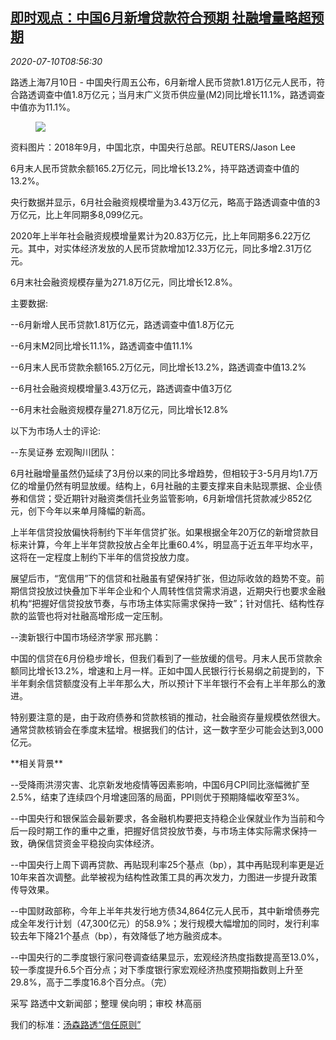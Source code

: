 <!--1594372996000-->
[即时观点：中国6月新增贷款符合预期 社融增量略超预期](https://cn.reuters.com/article/instant-viewchina-loan-0710-fri-idCNKBS24B0ZA)
------

<div><i>2020-07-10T08:56:30</i></div><div class="StandardArticleBody_body"><p>路透上海7月10日 - 中国央行周五公布，6月新增人民币贷款1.81万亿元人民币，符合路透调查中值1.8万亿元；当月末广义货币供应量(M2)同比增长11.1%，路透调查中值亦为11.1%。 </p><div class="PrimaryAsset_container"><div class="Image_container" tabindex="-1"><figure class="Image_zoom" style="padding-bottom:"><div class="LazyImage_container LazyImage_dark" style="background-image:none"><img src="//s4.reutersmedia.net/resources/r/?m=02&amp;d=20200710&amp;t=2&amp;i=1525268848&amp;r=LYNXMPEG690HZ&amp;w=600" aria-label="资料图片：2018年9月，中国北京，中国央行总部。REUTERS/Jason Lee"/><div class="LazyImage_image LazyImage_fallback" style="background-image:url(//s4.reutersmedia.net/resources/r/?m=02&amp;d=20200710&amp;t=2&amp;i=1525268848&amp;r=LYNXMPEG690HZ&amp;w=600);background-position:center center;background-color:inherit"></div></div><div class="Image_expand-button" aria-label="Expand Image Slideshow" role="button" tabindex="0"></div></figure><figcaption><div class="Image_caption"><span>资料图片：2018年9月，中国北京，中国央行总部。REUTERS/Jason Lee</span></div></figcaption></div></div><p>6月末人民币贷款余额165.2万亿元，同比增长13.2%，持平路透调查中值的13.2%。 </p><p>央行数据并显示，6月社会融资规模增量为3.43万亿元，略高于路透调查中值的3万亿元，比上年同期多8,099亿元。 </p><p>2020年上半年社会融资规模增量累计为20.83万亿元，比上年同期多6.22万亿元。其中，对实体经济发放的人民币贷款增加12.33万亿元，同比多增2.31万亿元。 </p><p>6月末社会融资规模存量为271.8万亿元，同比增长12.8%。 </p><p>主要数据: </p><p>--6月新增人民币贷款1.81万亿元，路透调查中值1.8万亿元 </p><p>--6月末M2同比增长11.1%，路透调查中值11.1% </p><p>--6月末人民币贷款余额165.2万亿元，同比增长13.2%，路透调查中值13.2% </p><p>--6月社会融资规模增量3.43万亿元，路透调查中值3万亿 </p><p>--6月末社会融资规模存量271.8万亿元，同比增长12.8% </p><p>以下为市场人士的评论:  </p><p>--东吴证券 宏观陶川团队： </p><p>6月社融增量虽然仍延续了3月份以来的同比多增趋势，但相较于3-5月月均1.7万亿的增量仍然有明显放缓。结构上，6月社融的主要支撑来自未贴现票据、企业债券和信贷；受近期针对融资类信托业务监管影响，6月新增信托贷款减少852亿元，创下今年以来单月降幅的新高。 </p><p>上半年信贷投放偏快将制约下半年信贷扩张。如果根据全年20万亿的新增贷款目标来计算，今年上半年贷款投放占全年比重60.4%，明显高于近五年平均水平，这将在一定程度上制约下半年的信贷投放力度。     </p><p>展望后市，“宽信用”下的信贷和社融虽有望保持扩张，但边际收敛的趋势不变。前期信贷投放过快叠加下半年企业和个人周转性信贷需求消退，近期央行也要求金融机构“把握好信贷投放节奏，与市场主体实际需求保持一致”；针对信托、结构性存款的监管也将对社融高增形成一定压制。 </p><p>--澳新银行中国市场经济学家 邢兆鹏： </p><p>中国的信贷在6月份稳步增长，但我们看到了一些放缓的信号。月末人民币贷款余额同比增长13.2%，增速和上月一样。正如中国人民银行行长易纲之前提到的，下半年剩余信贷额度没有上半年那么大，所以预计下半年银行不会有上半年那么的激进。 </p><p>特别要注意的是，由于政府债券和贷款核销的推动，社会融资存量规模依然很大。通常贷款核销会在季度末猛增。根据我们的估计，这一数字至少可能会达到3,000亿元。 </p><p>**相关背景** </p><p>--受降雨洪涝灾害、北京新发地疫情等因素影响，中国6月CPI同比涨幅微扩至2.5%，结束了连续四个月增速回落的局面，PPI则优于预期降幅收窄至3%。 </p><p>--中国央行和银保监会最新要求，各金融机构要把支持稳企业保就业作为当前和今后一段时期工作的重中之重，把握好信贷投放节奏，与市场主体实际需求保持一致，确保信贷资金平稳投向实体经济。 </p><p>--中国央行上周下调再贷款、再贴现利率25个基点（bp），其中再贴现利率更是近10年来首次调整。此举被视为结构性政策工具的再次发力，力图进一步提升政策传导效果。 </p><p>--中国财政部称，今年上半年共发行地方债34,864亿元人民币，其中新增债券完成全年发行计划（47,300亿元）的58.9%；发行规模大幅增加的同时，发行利率较去年下降21个基点（bp），有效降低了地方融资成本。 </p><p>--中国央行的二季度银行家问卷调查结果显示，宏观经济热度指数提高至13.0%，较一季度提升6.5个百分点；对下季度银行家宏观经济热度预期指数则上升至29.8%，高于二季度16.8个百分点。（完）  </p><div class="Attribution_container"><div class="Attribution_attribution"><p class="Attribution_content">采写 路透中文新闻部；整理 侯向明；审校 林高丽 </p></div></div><div class="StandardArticleBody_trustBadgeContainer"><span class="StandardArticleBody_trustBadgeTitle">我们的标准：</span><span class="trustBadgeUrl"><a href="https://www.thomsonreuters.cn/content/dam/openweb/documents/pdf/china/brochures/about-us-1.pdf">汤森路透“信任原则”</a></span></div></div>
